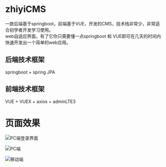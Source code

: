 # zhiyiCMS

  一款后端基于springboot，前端基于VUE，开发的CMS，技术栈非常少，非常适合初学者开发学习使用。<br/>web自适应界面。有了它你只需要懂一点springboot
和 VUE即可在几天的时间内快速开发出一个简单的web应用。

## 后端技术框架
springboot + spring JPA 

## 前端技术框架
VUE + VUEX + axios + adminLTE3

# 页面效果


![PC端登录界面](http://cdn.zhiyigo.cn/CMS-PClogin.jpg)


![PC端](http://cdn.zhiyigo.cn/CMS-PC.jpg)

![移动端](http://cdn.zhiyigo.cn/CMS-Phone.jpg)
